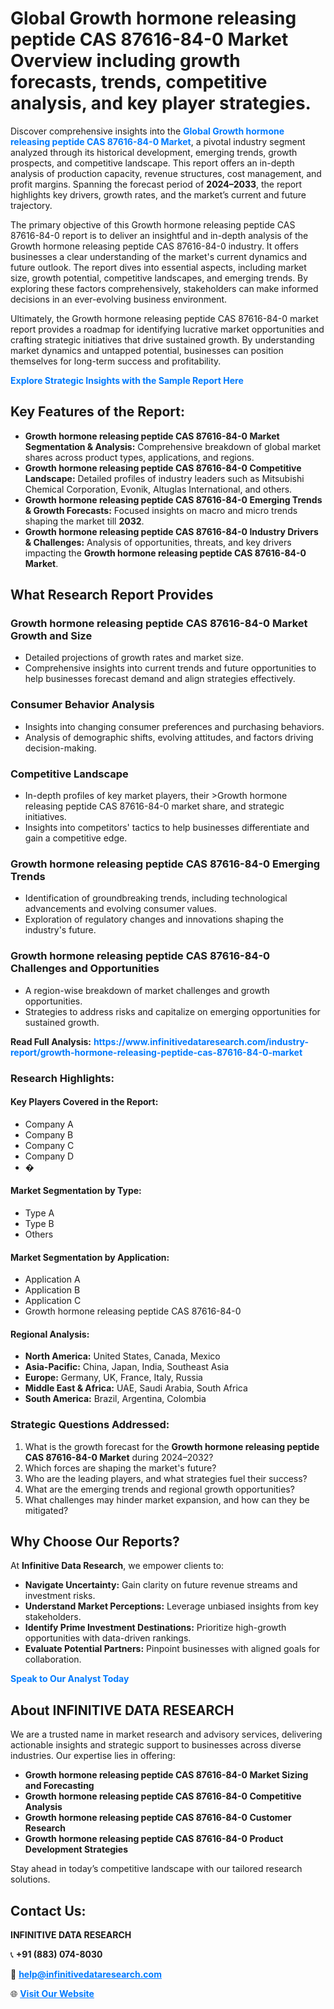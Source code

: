<h1>Global Growth hormone releasing peptide CAS 87616-84-0 Market Overview including growth forecasts, trends, competitive analysis, and key player strategies.</h1>
<p>
Discover comprehensive insights into the 
<a href="https://www.infinitivedataresearch.com/industry-report/growth-hormone-releasing-peptide-cas-87616-84-0-market" rel="dofollow" style="color: #007BFF; text-decoration: none;"><strong>Global Growth hormone releasing peptide CAS 87616-84-0 Market</strong></a>, a pivotal industry segment analyzed through its historical development, emerging trends, growth prospects, and competitive landscape. This report offers an in-depth analysis of production capacity, revenue structures, cost management, and profit margins. Spanning the forecast period of <strong>2024–2033</strong>, the report highlights key drivers, growth rates, and the market’s current and future trajectory.
</p>
<p>
The primary objective of this Growth hormone releasing peptide CAS 87616-84-0 report is to deliver an insightful and in-depth analysis of the Growth hormone releasing peptide CAS 87616-84-0 industry. It offers businesses a clear understanding of the market's current dynamics and future outlook. The report dives into essential aspects, including market size, growth potential, competitive landscapes, and emerging trends. By exploring these factors comprehensively, stakeholders can make informed decisions in an ever-evolving business environment.
</p>
<p>
Ultimately, the Growth hormone releasing peptide CAS 87616-84-0 market report provides a roadmap for identifying lucrative market opportunities and crafting strategic initiatives that drive sustained growth. By understanding market dynamics and untapped potential, businesses can position themselves for long-term success and profitability.
</p>
<p>
<a href="https://www.infinitivedataresearch.com/request-sample/reportId=111887" style="color: #007BFF; text-decoration: none;"><strong>Explore Strategic Insights with the Sample Report Here</strong></a>
</p>

<h2>Key Features of the Report:</h2>
<ul>
<li><strong>Growth hormone releasing peptide CAS 87616-84-0 Market Segmentation & Analysis:</strong> Comprehensive breakdown of global market shares across product types, applications, and regions.</li>
<li><strong>Growth hormone releasing peptide CAS 87616-84-0 Competitive Landscape:</strong> Detailed profiles of industry leaders such as Mitsubishi Chemical Corporation, Evonik, Altuglas International, and others.</li>
<li><strong>Growth hormone releasing peptide CAS 87616-84-0 Emerging Trends & Growth Forecasts:</strong> Focused insights on macro and micro trends shaping the market till <strong>2032</strong>.</li>
<li><strong>Growth hormone releasing peptide CAS 87616-84-0 Industry Drivers & Challenges:</strong> Analysis of opportunities, threats, and key drivers impacting the <strong>Growth hormone releasing peptide CAS 87616-84-0 Market</strong>.</li>
</ul>

<h2>What Research Report Provides</h2>
<h3>Growth hormone releasing peptide CAS 87616-84-0 Market Growth and Size</h3>
<ul>
<li>Detailed projections of growth rates and market size.</li>
<li>Comprehensive insights into current trends and future opportunities to help businesses forecast demand and align strategies effectively.</li>
</ul>

<h3>Consumer Behavior Analysis</h3>
<ul>
<li>Insights into changing consumer preferences and purchasing behaviors.</li>
<li>Analysis of demographic shifts, evolving attitudes, and factors driving decision-making.</li>
</ul>

<h3>Competitive Landscape</h3>
<ul>
<li>In-depth profiles of key market players, their >Growth hormone releasing peptide CAS 87616-84-0 market share, and strategic initiatives.</li>
<li>Insights into competitors' tactics to help businesses differentiate and gain a competitive edge.</li>
</ul>

<h3>Growth hormone releasing peptide CAS 87616-84-0 Emerging Trends</h3>
<ul>
<li>Identification of groundbreaking trends, including technological advancements and evolving consumer values.</li>
<li>Exploration of regulatory changes and innovations shaping the industry's future.</li>
</ul>

<h3>Growth hormone releasing peptide CAS 87616-84-0 Challenges and Opportunities</h3>
<ul>
<li>A region-wise breakdown of market challenges and growth opportunities.</li>
<li>Strategies to address risks and capitalize on emerging opportunities for sustained growth.</li>
</ul>
<p><strong>Read Full Analysis:</strong> <a href="https://www.infinitivedataresearch.com/industry-report/growth-hormone-releasing-peptide-cas-87616-84-0-market" rel="dofollow" style="color: #007BFF; text-decoration: none;"><strong>https://www.infinitivedataresearch.com/industry-report/growth-hormone-releasing-peptide-cas-87616-84-0-market</strong></a></p>
<h3>Research Highlights:</h3>
<h4>Key Players Covered in the Report:</h4>
<ul><li>Company A</li><li>Company B</li><li>Company C</li><li>Company D</li><li>�</li></ul>
<h4>Market Segmentation by Type:</h4>
<ul><li>Type A</li><li>Type B</li><li>Others</li></ul>
<h4>Market Segmentation by Application:</h4>
<ul><li>Application A</li><li>Application B</li><li>Application C</li><li>Growth hormone releasing peptide CAS 87616-84-0</li></ul>

<h4>Regional Analysis:</h4>
<ul>
<li><strong>North America:</strong> United States, Canada, Mexico</li>
<li><strong>Asia-Pacific:</strong> China, Japan, India, Southeast Asia</li>
<li><strong>Europe:</strong> Germany, UK, France, Italy, Russia</li>
<li><strong>Middle East & Africa:</strong> UAE, Saudi Arabia, South Africa</li>
<li><strong>South America:</strong> Brazil, Argentina, Colombia</li>
</ul>

<h3>Strategic Questions Addressed:</h3>
<ol>
<li>What is the growth forecast for the <strong>Growth hormone releasing peptide CAS 87616-84-0 Market</strong> during 2024–2032?</li>
<li>Which forces are shaping the market's future?</li>
<li>Who are the leading players, and what strategies fuel their success?</li>
<li>What are the emerging trends and regional growth opportunities?</li>
<li>What challenges may hinder market expansion, and how can they be mitigated?</li>
</ol>

<h2>Why Choose Our Reports?</h2>
<p>At <strong>Infinitive Data Research</strong>, we empower clients to:</p>
<ul>
<li><strong>Navigate Uncertainty:</strong> Gain clarity on future revenue streams and investment risks.</li>
<li><strong>Understand Market Perceptions:</strong> Leverage unbiased insights from key stakeholders.</li>
<li><strong>Identify Prime Investment Destinations:</strong> Prioritize high-growth opportunities with data-driven rankings.</li>
<li><strong>Evaluate Potential Partners:</strong> Pinpoint businesses with aligned goals for collaboration.</li>
</ul>
<p><a href="https://www.infinitivedataresearch.com/industry-report/growth-hormone-releasing-peptide-cas-87616-84-0-market" rel="dofollow" style="color: #007BFF; text-decoration: none;"><strong>Speak to Our Analyst Today</strong></a></p>

<h2>About INFINITIVE DATA RESEARCH</h2>
<p>We are a trusted name in market research and advisory services, delivering actionable insights and strategic support to businesses across diverse industries. Our expertise lies in offering:</p>
<ul>
<li><strong>Growth hormone releasing peptide CAS 87616-84-0 Market Sizing and Forecasting</strong></li>
<li><strong>Growth hormone releasing peptide CAS 87616-84-0 Competitive Analysis</strong></li>
<li><strong>Growth hormone releasing peptide CAS 87616-84-0 Customer Research</strong></li>
<li><strong>Growth hormone releasing peptide CAS 87616-84-0 Product Development Strategies</strong></li>
</ul>
<p>Stay ahead in today’s competitive landscape with our tailored research solutions.</p>

<h2>Contact Us:</h2>
<p><strong>INFINITIVE DATA RESEARCH</strong></p>
<p>📞 <strong>+91 (883) 074-8030</strong></p>
<p>📧 <strong><a href="mailto:help@infinitivedataresearch.com" style="color: #007BFF;">help@infinitivedataresearch.com</a></strong></p>
<p>🌐 <strong><a href="https://www.infinitivedataresearch.com" rel="dofollow" style="color: #007BFF;">Visit Our Website</a></strong></p>